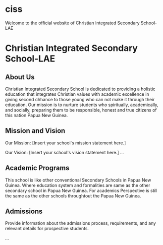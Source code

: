 # ciss
Welcome to the official website of Christian Integrated Secondary School-LAE
# Christian Integrated Secondary School-LAE

## About Us
Christian Integrated Secondary School is dedicated to providing a holistic education that integrates Christian values with academic excellence in giving second chhance to those young who can not make it through their education. Our mission is to nurture students who spiritually, academically, and socially, preparing them to be responsible, honest and true citizens of this nation Papua New Guinea.

## Mission and Vision

Our Mission: [Insert your school's mission statement here.]

Our Vision: [Insert your school's vision statement here.]
...

## Academic Programs

This school is like other conventional Secondary Schools in Papua New Guinea. Where education system and formalities are same as the other secondary school in Papua New Guinea.
For academics Perspective is still the same as the other schools throughtout the Papua New Guinea.

## Admissions

Provide information about the admissions process, requirements, and any relevant details for prospective students.

...

